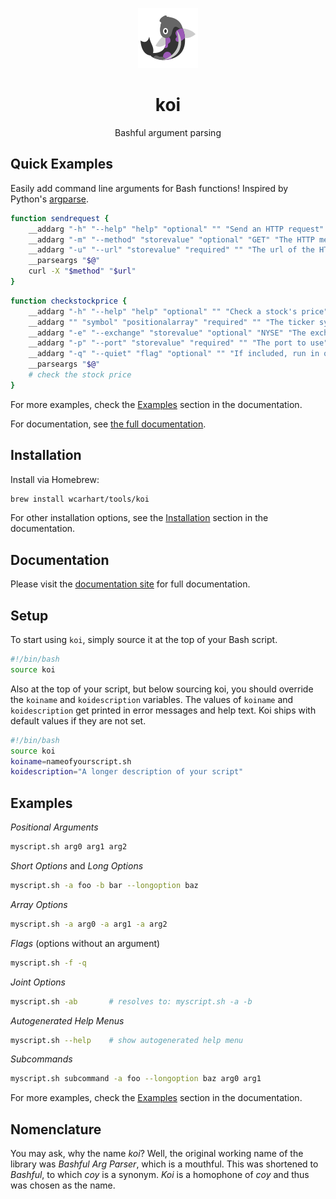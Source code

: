 <p align="center"><img alt="koi logo" src="logo.png" /></p>

<h1 align="center">koi</h1>
<p align="center">Bashful argument parsing</p>

## Quick Examples
Easily add command line arguments for Bash functions! Inspired by Python's [argparse](https://docs.python.org/3/library/argparse.html).
```bash
function sendrequest {
    __addarg "-h" "--help" "help" "optional" "" "Send an HTTP request"
    __addarg "-m" "--method" "storevalue" "optional" "GET" "The HTTP method"
    __addarg "-u" "--url" "storevalue" "required" "" "The url of the HTTP request"
    __parseargs "$@"
    curl -X "$method" "$url"
}
```
```bash
function checkstockprice {
    __addarg "-h" "--help" "help" "optional" "" "Check a stock's price"
    __addarg "" "symbol" "positionalarray" "required" "" "The ticker symbol(s) to check"
    __addarg "-e" "--exchange" "storevalue" "optional" "NYSE" "The exchange to use"
    __addarg "-p" "--port" "storevalue" "required" "" "The port to use"
    __addarg "-q" "--quiet" "flag" "optional" "" "If included, run in quiet mode"
    __parseargs "$@"
    # check the stock price
}
```
For more examples, check the [Examples](https://www.willcarhart.dev/docs/koi/#/examples) section in the documentation.

For documentation, see [the full documentation](https://www.willcarhart.dev/docs/koi/).

## Installation
Install via Homebrew:
```bash
brew install wcarhart/tools/koi
```
For other installation options, see the [Installation](https://www.willcarhart.dev/docs/koi/#/installation) section in the documentation.

## Documentation
Please visit the [documentation site](https://www.willcarhart.dev/docs/koi/) for full documentation.

## Setup
To start using `koi`, simply source it at the top of your Bash script.
```bash
#!/bin/bash
source koi
```

Also at the top of your script, but below sourcing koi, you should override the `koiname` and `koidescription` variables. The values of `koiname` and `koidescription` get printed in error messages and help text. Koi ships with default values if they are not set.
```bash
#!/bin/bash
source koi
koiname=nameofyourscript.sh
koidescription="A longer description of your script"
```

## Examples
_Positional Arguments_
```bash
myscript.sh arg0 arg1 arg2
```
_Short Options_ and _Long Options_
```bash
myscript.sh -a foo -b bar --longoption baz
```
_Array Options_
```bash
myscript.sh -a arg0 -a arg1 -a arg2
```
_Flags_ (options without an argument)
```bash
myscript.sh -f -q
```
_Joint Options_
```bash
myscript.sh -ab       # resolves to: myscript.sh -a -b
```
_Autogenerated Help Menus_
```bash
myscript.sh --help    # show autogenerated help menu
```
_Subcommands_
```bash
myscript.sh subcommand -a foo --longoption baz arg0 arg1
```
For more examples, check the [Examples](https://www.willcarhart.dev/docs/koi/#/examples) section in the documentation.

## Nomenclature
You may ask, why the name _koi_? Well, the original working name of the library was _Bashful Arg Parser_, which is a mouthful. This was shortened to _Bashful_, to which _coy_ is a synonym. _Koi_ is a homophone of _coy_ and thus was chosen as the name.
